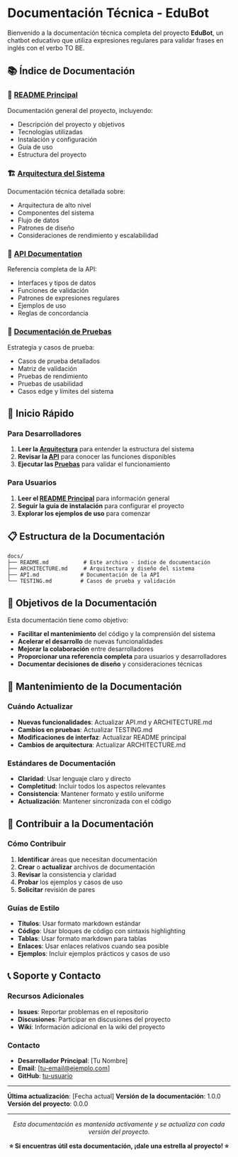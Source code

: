 # Documentación Técnica - EduBot

Bienvenido a la documentación técnica completa del proyecto **EduBot**, un chatbot educativo que utiliza expresiones regulares para validar frases en inglés con el verbo TO BE.

## 📚 Índice de Documentación

### 📖 [README Principal](../README.md)
Documentación general del proyecto, incluyendo:
- Descripción del proyecto y objetivos
- Tecnologías utilizadas
- Instalación y configuración
- Guía de uso
- Estructura del proyecto

### 🏗️ [Arquitectura del Sistema](./ARCHITECTURE.md)
Documentación técnica detallada sobre:
- Arquitectura de alto nivel
- Componentes del sistema
- Flujo de datos
- Patrones de diseño
- Consideraciones de rendimiento y escalabilidad

### 🔧 [API Documentation](./API.md)
Referencia completa de la API:
- Interfaces y tipos de datos
- Funciones de validación
- Patrones de expresiones regulares
- Ejemplos de uso
- Reglas de concordancia

### 🧪 [Documentación de Pruebas](./TESTING.md)
Estrategia y casos de prueba:
- Casos de prueba detallados
- Matriz de validación
- Pruebas de rendimiento
- Pruebas de usabilidad
- Casos edge y límites del sistema

## 🚀 Inicio Rápido

### Para Desarrolladores

1. **Leer la [Arquitectura](./ARCHITECTURE.md)** para entender la estructura del sistema
2. **Revisar la [API](./API.md)** para conocer las funciones disponibles
3. **Ejecutar las [Pruebas](./TESTING.md)** para validar el funcionamiento

### Para Usuarios

1. **Leer el [README Principal](../README.md)** para información general
2. **Seguir la guía de instalación** para configurar el proyecto
3. **Explorar los ejemplos de uso** para comenzar

## 📋 Estructura de la Documentación

```
docs/
├── README.md           # Este archivo - índice de documentación
├── ARCHITECTURE.md     # Arquitectura y diseño del sistema
├── API.md             # Documentación de la API
└── TESTING.md         # Casos de prueba y validación
```

## 🎯 Objetivos de la Documentación

Esta documentación tiene como objetivo:

- **Facilitar el mantenimiento** del código y la comprensión del sistema
- **Acelerar el desarrollo** de nuevas funcionalidades
- **Mejorar la colaboración** entre desarrolladores
- **Proporcionar una referencia completa** para usuarios y desarrolladores
- **Documentar decisiones de diseño** y consideraciones técnicas

## 🔄 Mantenimiento de la Documentación

### Cuándo Actualizar

- **Nuevas funcionalidades**: Actualizar API.md y ARCHITECTURE.md
- **Cambios en pruebas**: Actualizar TESTING.md
- **Modificaciones de interfaz**: Actualizar README principal
- **Cambios de arquitectura**: Actualizar ARCHITECTURE.md

### Estándares de Documentación

- **Claridad**: Usar lenguaje claro y directo
- **Completitud**: Incluir todos los aspectos relevantes
- **Consistencia**: Mantener formato y estilo uniforme
- **Actualización**: Mantener sincronizada con el código

## 🤝 Contribuir a la Documentación

### Cómo Contribuir

1. **Identificar** áreas que necesitan documentación
2. **Crear** o **actualizar** archivos de documentación
3. **Revisar** la consistencia y claridad
4. **Probar** los ejemplos y casos de uso
5. **Solicitar** revisión de pares

### Guías de Estilo

- **Títulos**: Usar formato markdown estándar
- **Código**: Usar bloques de código con sintaxis highlighting
- **Tablas**: Usar formato markdown para tablas
- **Enlaces**: Usar enlaces relativos cuando sea posible
- **Ejemplos**: Incluir ejemplos prácticos y casos de uso

## 📞 Soporte y Contacto

### Recursos Adicionales

- **Issues**: Reportar problemas en el repositorio
- **Discusiones**: Participar en discusiones del proyecto
- **Wiki**: Información adicional en la wiki del proyecto

### Contacto

- **Desarrollador Principal**: [Tu Nombre]
- **Email**: [tu-email@ejemplo.com]
- **GitHub**: [tu-usuario](https://github.com/tu-usuario)

---

**Última actualización**: [Fecha actual]
**Versión de la documentación**: 1.0.0
**Versión del proyecto**: 0.0.0

---

<div align="center">

*Esta documentación es mantenida activamente y se actualiza con cada versión del proyecto.*

**⭐ Si encuentras útil esta documentación, ¡dale una estrella al proyecto! ⭐**

</div>
